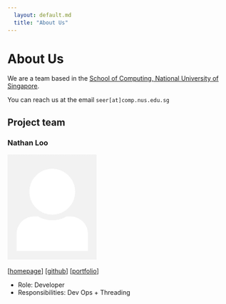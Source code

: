 ```yaml
---
  layout: default.md
  title: "About Us"
---
```


# About Us

We are a team based in the [School of Computing, National University of Singapore](http://www.comp.nus.edu.sg).

You can reach us at the email `seer[at]comp.nus.edu.sg`

## Project team


### Nathan Loo

<img src="images/johndoe.png" width="200px">

[[homepage](https://nathan-loo.vercel.app)]
[[github](http://github.com/natlv)]
[[portfolio](team/johndoe.md)]

* Role: Developer
* Responsibilities: Dev Ops + Threading


